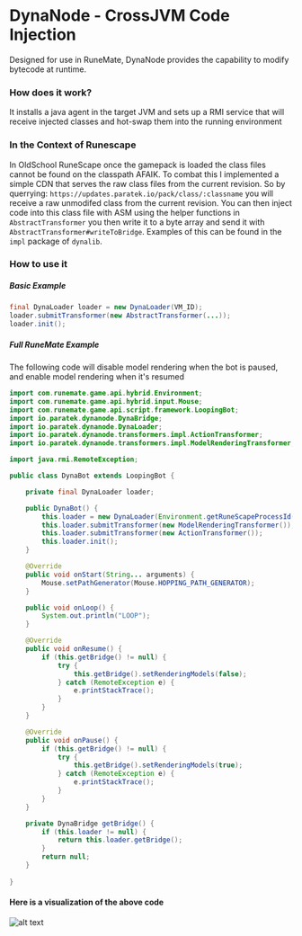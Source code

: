 # DynaNode - CrossJVM Code Injection

Designed for use in RuneMate, DynaNode provides the capability to modify bytecode at runtime.

### How does it work?

It installs a java agent in the target JVM and sets up a RMI service that will receive injected classes and hot-swap them into the running environment

### In the Context of Runescape
In OldSchool RuneScape once the gamepack is loaded the class files cannot be found on the classpath AFAIK. 
To combat this I implemented a simple CDN that serves the raw class files from the current revision.
So by querrying: `https://updates.paratek.io/pack/class/:classname` you will receive a raw unmodifed class from the current revision.
You can then inject code into this class file with ASM using the helper functions in `AbstractTransformer` you then write it to a byte array
and send it with `AbstractTransformer#writeToBridge`. Examples of this can be found in the `impl` package of `dynalib`.

### How to use it
##### Basic Example
```java
final DynaLoader loader = new DynaLoader(VM_ID);
loader.submitTransformer(new AbstractTransformer(...));
loader.init();
```
##### Full RuneMate Example
The following code will disable model rendering when the bot is paused, and enable model rendering when it's resumed
```java
import com.runemate.game.api.hybrid.Environment;
import com.runemate.game.api.hybrid.input.Mouse;
import com.runemate.game.api.script.framework.LoopingBot;
import io.paratek.dynanode.DynaBridge;
import io.paratek.dynanode.DynaLoader;
import io.paratek.dynanode.transformers.impl.ActionTransformer;
import io.paratek.dynanode.transformers.impl.ModelRenderingTransformer;

import java.rmi.RemoteException;

public class DynaBot extends LoopingBot {

    private final DynaLoader loader;

    public DynaBot() {
        this.loader = new DynaLoader(Environment.getRuneScapeProcessId());
        this.loader.submitTransformer(new ModelRenderingTransformer());
        this.loader.submitTransformer(new ActionTransformer());
        this.loader.init();
    }

    @Override
    public void onStart(String... arguments) {
        Mouse.setPathGenerator(Mouse.HOPPING_PATH_GENERATOR);
    }

    public void onLoop() {
        System.out.println("LOOP");
    }

    @Override
    public void onResume() {
        if (this.getBridge() != null) {
            try {
                this.getBridge().setRenderingModels(false);
            } catch (RemoteException e) {
                e.printStackTrace();
            }
        }
    }

    @Override
    public void onPause() {
        if (this.getBridge() != null) {
            try {
                this.getBridge().setRenderingModels(true);
            } catch (RemoteException e) {
                e.printStackTrace();
            }
        }
    }

    private DynaBridge getBridge() {
        if (this.loader != null) {
            return this.loader.getBridge();
        }
        return null;
    }
    
}
```

#### Here is a visualization of the above code

![alt text](https://i.imgur.com/oGhV9xS.gif)
